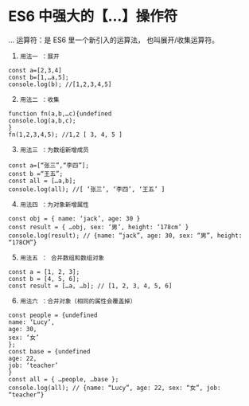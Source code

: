 # ES6 中强大的【…】操作符

… 运算符：是 ES6 里一个新引入的运算法， 也叫展开/收集运算符。

1. `用法一 ：展开`

```
const a=[2,3,4]
const b=[1,…a,5];
console.log(b); //[1,2,3,4,5]
```

2. `用法二 ：收集`

```
function fn(a,b,…c){undefined
console.log(a,b,c);
}
fn(1,2,3,4,5); //1,2 [ 3, 4, 5 ]
```

3. `用法三 ：为数组新增成员`

```
const a=[“张三”,“李四”];
const b =“王五”;
const all = […a,b];
console.log(all); //[ ‘张三’, ‘李四’, ‘王五’ ]
```

4. `用法四 ：为对象新增属性`

```
const obj = { name: ‘jack’, age: 30 }
const result = { …obj, sex: ‘男’, height: ‘178cm’ }
console.log(result); // {name: “jack”, age: 30, sex: “男”, height: “178CM”}
```

5. `用法五 ： 合并数组和数组对象`

```
const a = [1, 2, 3];
const b = [4, 5, 6];
const result = […a, …b]; // [1, 2, 3, 4, 5, 6]
```

6. `用法六 ：合并对象（相同的属性会覆盖掉）`

```
const people = {undefined
name: ‘Lucy’,
age: 30,
sex: ‘女’
};
const base = {undefined
age: 22,
job: ‘teacher’
}
const all = { …people, …base };
console.log(all); // {name: “Lucy”, age: 22, sex: “女”, job: “teacher”}
```
